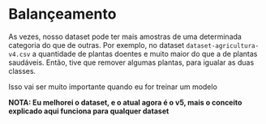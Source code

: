 # Balançeamento
As vezes, nosso dataset pode ter mais amostras de uma determinada categoria do que de outras.
Por exemplo, no dataset `dataset-agricultura-v4.csv` a quantidade de plantas doentes e muito maior do que a de plantas saudáveis.
Então, tive que remover algumas plantas, para igualar as duas classes.

Isso vai ser muito importante quando eu for treinar um modelo

**NOTA: Eu melhorei o dataset, e o atual agora é o v5, mais o conceito explicado aqui funciona para qualquer dataset**

